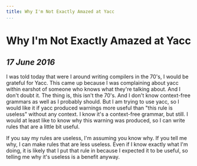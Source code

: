 ```yaml
---
title: Why I'm Not Exactly Amazed at Yacc
...
```


Why I'm Not Exactly Amazed at Yacc
==================================

*17 June 2016*
--------------

I was told today that were I around writing compilers in the 70's, I would be grateful for Yacc.
This came up because I was complaining about yacc within earshot of someone who knows what they're talking about.
And I don't doubt it.
The thing is, this isn't the 70's.
And I don't know context-free grammars as well as I probably should.
But I am trying to use yacc, so I would like it if yacc produced warnings more useful than "this rule is useless" without any context.
I know it's a context-free grammar, but still.
I would at least like to know why this warning was produced, so I can write rules that are a little bit useful.

If you say my rules are useless, I'm assuming you know why.
If you tell me why, I can make rules that are less useless.
Even if I know exactly what I'm doing, it is likely that I put that rule in because I expected it to be useful, so telling me why it's useless is a benefit anyway.
